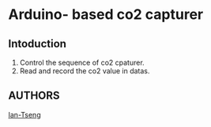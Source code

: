 # Arduino- based co2 capturer




## Intoduction 

1.  Control the sequence of co2 cpaturer.
2.  Read and record the co2 value in datas.



## AUTHORS
[Ian-Tseng](https://github.com/Ian-Tseng/)
